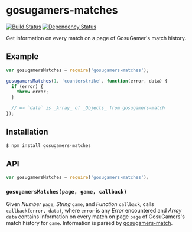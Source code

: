 # gosugamers-matches

[![Build Status][travis-svg]][travis]
[![Dependency Status][gemnasium-svg]][gemnasium]

Get information on every match on a page of GosuGamer's match history.

## Example

``` javascript
var gosugamersMatches = require('gosugamers-matches');

gosugamersMatches(1, 'counterstrike', function(error, data) {
  if (error) {
    throw error;
  }

  // => `data` is _Array_ of _Objects_ from gosugamers-match
});
```

## Installation

``` bash
$ npm install gosugamers-matches
```

## API

``` javascript
var gosugamersMatches = require('gosugamers-matches');
```

### `gosugamersMatches(page, game, callback)`

Given _Number_ `page`, _String_ `game`, and _Function_ `callback`, calls
`callback(error, data)`, where `error` is any _Error_ encountered and _Array_
`data` contains information on every match on page `page` of GosuGamers's match
history for `game`. Information is parsed by
[gosugamers-match](https://github.com/KenanY/gosugamers-match).


   [travis]: https://travis-ci.org/KenanY/gosugamers-matches
   [travis-svg]: https://img.shields.io/travis/KenanY/gosugamers-matches.svg
   [gemnasium]: https://gemnasium.com/KenanY/gosugamers-matches
   [gemnasium-svg]: https://img.shields.io/gemnasium/KenanY/gosugamers-matches.svg